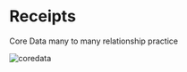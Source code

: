 # Receipts
Core Data many to many relationship practice

![coredata](https://cloud.githubusercontent.com/assets/6472635/8145092/dc73b940-11ae-11e5-9014-8d70f3f6dff9.gif)
